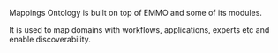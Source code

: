 Mappings Ontology is built on top of EMMO and some of its modules.

It is used to map domains with workflows, applications, experts etc and enable discoverability.
